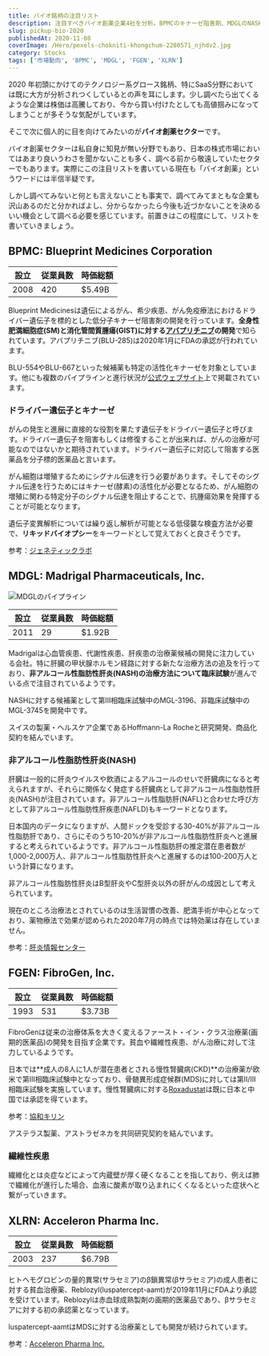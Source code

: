 ```yaml
---
title: バイオ銘柄の注目リスト
description: 注目すべきバイオ創薬企業4社を分析。BPMCのキナーゼ阻害剤、MDGLのNASH治療薬、FGENの慢性腕臓病治療薬、XLRNの粧液病治療薬など、各社のパイプラインと市場機会を詳細解説。
slug: pickup-bio-2020
publishedAt: 2020-11-08
coverImage: /Hero/pexels-chokniti-khongchum-2280571_njhdv2.jpg
category: Stocks
tags: ['市場動向', 'BPMC', 'MDGL', 'FGEN', 'XLRN']
---
```


2020 年初頭にかけてのテクノロジー系グロース銘柄、特にSaaS分野においては既に大方が分析されつくしているとの声を耳にします。少し調べたら出てくるような企業は株価は高騰しており、今から買い付けたとしても高値掴みになってしまうことが多そうな気配がしています。

そこで次に個人的に目を向けてみたいのが**バイオ創薬セクター**です。

バイオ創薬セクターは私自身に知見が無い分野でもあり、日本の株式市場においてはあまり良いうわさを聞かないことも多く、調べる前から敬遠していたセクターでもあります。実際にこの注目リストを書いている現在も「バイオ創薬」というワードには半信半疑です。

しかし調べてみないと何とも言えないことも事実で、調べてみてまともな企業も沢山あるのだと分かればよし、分からなかったら今後も近づかないことを決めるいい機会として調べる必要を感じています。前置きはこの程度にして、リストを書いていきましょう。

## BPMC: Blueprint Medicines Corporation

| 設立 | 従業員数 | 時価総額 |
| ---- | -------- | -------- |
| 2008 | 420      | $5.49B   |

Blueprint Medicinesは遺伝によるがん、希少疾患、がん免疫療法におけるドライバー遺伝子を標的とした低分子キナーゼ阻害剤の開発を行っています。**全身性肥満細胞症(SM)と消化管間質腫瘍(GIST)に対する[アバプリチニブ](https://www.cancerit.jp/64752.html)の開発**で知られています。アバプリチニブ(BLU-285)は2020年1月にFDAの承認が行われています。

BLU-554やBLU-667といった候補薬も特定の活性化キナーゼを対象としています。他にも複数のパイプラインと進行状況が[公式ウェブサイト](https://www.blueprintmedicines.com/pipeline/)上で掲載されています。

### ドライバー遺伝子とキナーゼ

がんの発生と進展に直接的な役割を果たす遺伝子をドライバー遺伝子と呼びます。ドライバー遺伝子を阻害もしくは修復することが出来れば、がんの治療が可能なのではないかと期待されています。ドライバー遺伝子に対応して阻害する医薬品を分子標的医薬品と言います。

がん細胞は増殖するためにシグナル伝達を行う必要があります。そしてそのシグナル伝達を行うためにはキナーゼ(酵素)の活性化が必要となるため、がん細胞の増殖に関わる特定分子のシグナル伝達を阻止することで、抗腫瘍効果を発揮することが可能となります。

遺伝子変異解析については繰り返し解析が可能となる低侵襲な検査方法が必要で、**リキッドバイオプシー**をキーワードとして覚えておくと良さそうです。

参考：[ジェネティックラボ](https://www.gene-lab.com/column/column_170119_01.html)

## MDGL: Madrigal Pharmaceuticals, Inc.

![MDGLのパイプライン](/Stocks/pipeline-1536x833_mdofbh.jpg)

| 設立 | 従業員数 | 時価総額 |
| ---- | -------- | -------- |
| 2011 | 29       | $1.92B   |

Madrigalは心血管疾患、代謝性疾患、肝疾患の治療薬候補の開発に注力している会社。特に肝臓の甲状腺ホルモン経路に対する新たな治療方法の追及を行っており、**非アルコール性脂肪性肝炎(NASH)の治療方法について臨床試験**が進んでいる点で注目されているようです。

NASHに対する候補薬として第III相臨床試験中のMGL-3196、非臨床試験中のMGL-3745を開発中です。

スイスの製薬・ヘルスケア企業であるHoffmann-La Rocheと研究開発、商品化契約を結んでいます。

### 非アルコール性脂肪性肝炎(NASH)

肝臓は一般的に肝炎ウイルスや飲酒によるアルコールのせいで肝臓病になると考えられますが、それらに関係なく発症する肝臓病として非アルコール性脂肪性肝炎(NASH)が注目されています。非アルコール性脂肪肝(NAFL)と合わせた呼び方として非アルコール性脂肪性肝疾患(NAFLD)もキーワードとなります。

日本国内のデータになりますが、人間ドックを受診する30-40%が非アルコール性脂肪肝であり、さらにそのうち10-20%が非アルコール性脂肪性肝炎へと進展すると考えられているようです。非アルコール性脂肪肝の推定潜在患者数が1,000-2,000万人、非アルコール性脂肪性肝炎へと進展するのは100-200万人という計算になります。

非アルコール性脂肪性肝炎はB型肝炎やC型肝炎以外の肝がんの成因として考えられています。

現在のところ治療法とされているのは生活習慣の改善、肥満手術が中心となっており、薬物療法で効果が認められた2020年7月の時点では特効薬は存在していません。

参考：[肝炎情報センター](http://www.kanen.ncgm.go.jp/cont/010/shibousei.html)

## FGEN: FibroGen, Inc.

| 設立 | 従業員数 | 時価総額 |
| ---- | -------- | -------- |
| 1993 | 531      | $3.73B   |

FibroGenは従来の治療体系を大きく変えるファースト・イン・クラス治療薬(画期的医薬品)の開発を目指す企業です。貧血や繊維性疾患、がん治療に対して注力しているようです。

日本では**成人の8人に1人が潜在患者とされる慢性腎臓病(CKD)**の治療薬が欧米で第III相臨床試験中となっており、骨髄異形成症候群(MDS)に対しては第II/III相臨床試験を実施しています。慢性腎臓病に対する[Roxadustat](https://www.fibrogen.com/pipeline/)は既に日本と中国では承認を得ています。

参考：[協和キリン](https://www.kyowakirin.co.jp/ckd/about_ckd/index.html)

アステラス製薬、アストラゼネカを共同研究契約を結んでいます。

### 繊維性疾患

繊維化とは炎症などによって内蔵壁が厚く硬くなることを指しており、例えば肺で繊維化が進行した場合、血液に酸素が取り込まれにくくなるといった症状へと繋がっていきます。

## XLRN: Acceleron Pharma Inc.

| 設立 | 従業員数 | 時価総額 |
| ---- | -------- | -------- |
| 2003 | 237      | $6.79B   |

ヒトヘモグロビンの量的異常(サラセミア)のβ鎖異常(βサラセミア)の成人患者に対する貧血治療薬、Reblozyl(luspatercept-aamt)が2019年11月にFDAより承認を受けています。Reblozylは赤血球成熟製剤の画期的医薬品であり、βサラセミアに対する初の承認薬となっています。

luspatercept-aamtはMDSに対する治療薬としても開発が続けられています。

参考：[Acceleron Pharma Inc.](https://acceleronpharma.com/science-pipeline/pipeline/)
